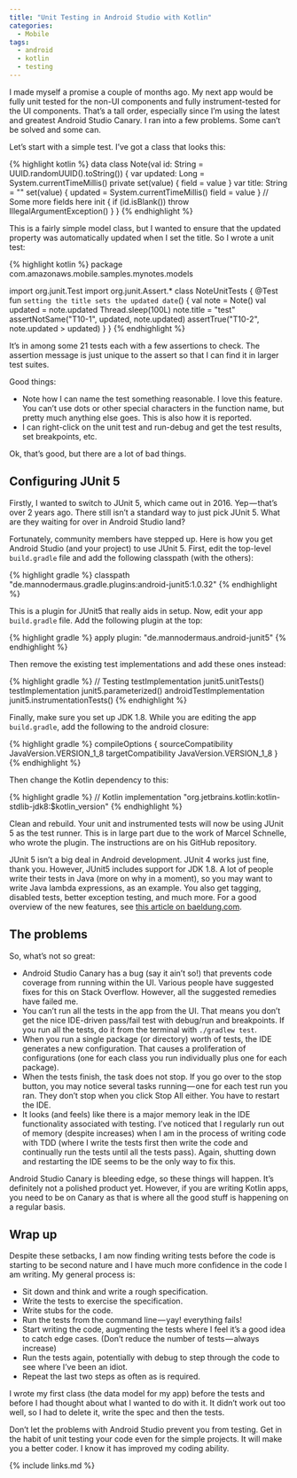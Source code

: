 ```yaml
---
title: "Unit Testing in Android Studio with Kotlin"
categories:
  - Mobile
tags:
  - android
  - kotlin
  - testing
---
```


I made myself a promise a couple of months ago. My next app would be fully unit tested for the non-UI components and fully instrument-tested for the UI components. That’s a tall order, especially since I’m using the latest and greatest Android Studio Canary. I ran into a few problems. Some can’t be solved and some can.

Let’s start with a simple test. I’ve got a class that looks this:

{% highlight kotlin %}
data class Note(val id: String = UUID.randomUUID().toString()) {
  var updated: Long = System.currentTimeMillis()
    private set(value) { field = value }
  var title: String = ""
    set(value) {
      updated = System.currentTimeMillis()
      field = value
    }
  // Some more fields here
  init {
    if (id.isBlank()) throw IllegalArgumentException()
  }
}
{% endhighlight %}

This is a fairly simple model class, but I wanted to ensure that the updated property was automatically updated when I set the title. So I wrote a unit test:

{% highlight kotlin %}
package com.amazonaws.mobile.samples.mynotes.models

import org.junit.Test
import org.junit.Assert.*
class NoteUnitTests {
  @Test
  fun `setting the title sets the updated date`() {
    val note = Note()
    val updated = note.updated
    Thread.sleep(100L)
    note.title = "test"
    assertNotSame("T10-1", updated, note.updated)
    assertTrue("T10-2", note.updated > updated)
  }
}
{% endhighlight %}

It’s in among some 21 tests each with a few assertions to check. The assertion message is just unique to the assert so that I can find it in larger test suites.

Good things:

* Note how I can name the test something reasonable. I love this feature. You can’t use dots or other special characters in the function name, but pretty much anything else goes. This is also how it is reported.
* I can right-click on the unit test and run-debug and get the test results, set breakpoints, etc.

Ok, that’s good, but there are a lot of bad things.

## Configuring JUnit 5

Firstly, I wanted to switch to JUnit 5, which came out in 2016. Yep — that’s over 2 years ago. There still isn’t a standard way to just pick JUnit 5. What are they waiting for over in Android Studio land?

Fortunately, community members have stepped up. Here is how you get Android Studio (and your project) to use JUnit 5. First, edit the top-level `build.gradle` file and add the following classpath (with the others):

{% highlight gradle %}
classpath "de.mannodermaus.gradle.plugins:android-junit5:1.0.32"
{% endhighlight %}

This is a plugin for JUnit5 that really aids in setup. Now, edit your app `build.gradle` file. Add the following plugin at the top:

{% highlight gradle %}
apply plugin: "de.mannodermaus.android-junit5"
{% endhighlight %}

Then remove the existing test implementations and add these ones instead:

{% highlight gradle %}
// Testing
testImplementation junit5.unitTests()
testImplementation junit5.parameterized()
androidTestImplementation junit5.instrumentationTests()
{% endhighlight %}

Finally, make sure you set up JDK 1.8. While you are editing the app `build.gradle`, add the following to the android closure:

{% highlight gradle %}
compileOptions {
    sourceCompatibility JavaVersion.VERSION_1_8
    targetCompatibility JavaVersion.VERSION_1_8
}
{% endhighlight %}

Then change the Kotlin dependency to this:

{% highlight gradle %}
// Kotlin
implementation "org.jetbrains.kotlin:kotlin-stdlib-jdk8:$kotlin_version"
{% endhighlight %}

Clean and rebuild. Your unit and instrumented tests will now be using JUnit 5 as the test runner. This is in large part due to the work of Marcel Schnelle, who wrote the plugin. The instructions are on his GitHub repository.

JUnit 5 isn’t a big deal in Android development. JUnit 4 works just fine, thank you. However, JUnit5 includes support for JDK 1.8. A lot of people write their tests in Java (more on why in a moment), so you may want to write Java lambda expressions, as an example. You also get tagging, disabled tests, better exception testing, and much more. For a good overview of the new features, see [this article on baeldung.com](http://www.baeldung.com/junit-5-preview).

## The problems

So, what’s not so great:

* Android Studio Canary has a bug (say it ain’t so!) that prevents code coverage from running within the UI. Various people have suggested fixes for this on Stack Overflow. However, all the suggested remedies have failed me.
* You can’t run all the tests in the app from the UI. That means you don’t get the nice IDE-driven pass/fail test with debug/run and breakpoints. If you run all the tests, do it from the terminal with `./gradlew test`.
* When you run a single package (or directory) worth of tests, the IDE generates a new configuration. That causes a proliferation of configurations (one for each class you run individually plus one for each package).
* When the tests finish, the task does not stop. If you go over to the stop button, you may notice several tasks running — one for each test run you ran. They don’t stop when you click Stop All either. You have to restart the IDE.
* It looks (and feels) like there is a major memory leak in the IDE functionality associated with testing. I’ve noticed that I regularly run out of memory (despite increases) when I am in the process of writing code with TDD (where I write the tests first then write the code and continually run the tests until all the tests pass). Again, shutting down and restarting the IDE seems to be the only way to fix this.

Android Studio Canary is bleeding edge, so these things will happen. It’s definitely not a polished product yet. However, if you are writing Kotlin apps, you need to be on Canary as that is where all the good stuff is happening on a regular basis.

## Wrap up

Despite these setbacks, I am now finding writing tests before the code is starting to be second nature and I have much more confidence in the code I am writing. My general process is:

* Sit down and think and write a rough specification.
* Write the tests to exercise the specification.
* Write stubs for the code.
* Run the tests from the command line — yay! everything fails!
* Start writing the code, augmenting the tests where I feel it’s a good idea to catch edge cases. (Don’t reduce the number of tests — always increase)
* Run the tests again, potentially with debug to step through the code to see where I’ve been an idiot.
* Repeat the last two steps as often as is required.

I wrote my first class (the data model for my app) before the tests and before I had thought about what I wanted to do with it. It didn’t work out too well, so I had to delete it, write the spec and then the tests.

Don’t let the problems with Android Studio prevent you from testing. Get in the habit of unit testing your code even for the simple projects. It will make you a better coder. I know it has improved my coding ability.

{% include links.md %}
